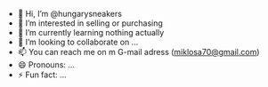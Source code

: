 - 👋 Hi, I’m @hungarysneakers
- 👀 I’m interested in selling or purchasing
- 🌱 I’m currently learning nothing actually
- 💞️ I’m looking to collaborate on ...
- 📫 You can reach me on m G-mail adress (miklosa70@gmail.com)  
- 😄 Pronouns: ...
- ⚡ Fun fact: ...

<!---
hungarysneakers/hungarysneakers is a ✨ special ✨ repository because its `README.md` (this file) appears on your GitHub profile.
You can click the Preview link to take a look at your changes.
--->
